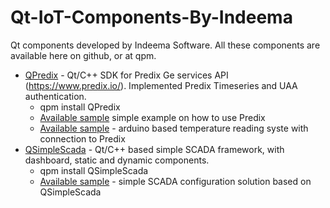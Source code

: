 # Qt-IoT-Components-By-Indeema
Qt components developed by Indeema Software. All these components are available here on github, or at qpm.

- [QPredix](https://github.com/IndeemaSoftware/QPredix) - Qt/C++ SDK for Predix Ge services API (https://www.predix.io/). Implemented Predix Timeseries and UAA authentication.
  - qpm install QPredix
  - [Available sample](https://github.com/IndeemaSoftware/QPredixSample) simple example on how to use Predix
  - [Available sample](https://github.com/IndeemaSoftware/IoT-temperature-with-Predix-and-Qt) - arduino based temperature reading syste with connection to Predix
- [QSimpleScada](https://github.com/IndeemaSoftware/QSimpleScada) - Qt/C++ based simple SCADA framework, with dashboard, static and dynamic components.
  - qpm install QSimpleScada
  - [Available sample](https://github.com/IndeemaSoftware/QSimpleScadaSample) - simple SCADA configuration solution based on QSimpleScada
